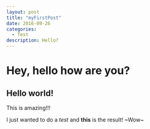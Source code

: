 ```yaml
---
layout: post
title: "myFirstPost"
date: 2016-09-26
categories: 
  - Test
description: Hello?
---
```


# Hey, hello how are you?
## Hello world!
This is amazing!!!

I just wanted to do a *test* and **this** is the result! ~Wow~
